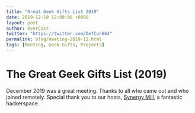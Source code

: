 ```yaml
---
title: "Great Geek Gifts List 2019"
date: 2019-12-10 12:00:00 +0000
layout: post
author: OverCast
twitter: "https://twitter.com/DefCon864"
permalink: blog/meeting-2019-12.html
tags: [Meeting, Geek Gifts, Projects]
---
```

# The Great Geek Gifts List (2019)
December 2019 was a great meeting.  Thanks to all who came out and who joined remotely.
Special thank you to our hosts, [Synergy Mill](https://www.facebook.com/synergymill/), a fantastic hackerspace.